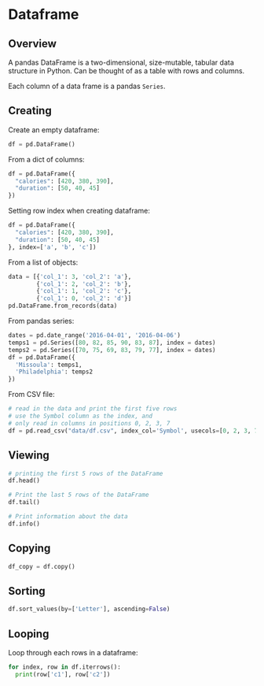 # Dataframe

## Overview

A pandas DataFrame is a two-dimensional, size-mutable, tabular data structure in Python. Can be thought of as a table with rows and columns.

Each column of a data frame is a pandas `Series`.


## Creating

Create an empty dataframe:
```py
df = pd.DataFrame()
```

From a dict of columns:
```py
df = pd.DataFrame({
  "calories": [420, 380, 390],
  "duration": [50, 40, 45]
})
```

Setting row index when creating dataframe:
```py
df = pd.DataFrame({
  "calories": [420, 380, 390],
  "duration": [50, 40, 45]
}, index=['a', 'b', 'c'])
```

From a list of objects:
```py
data = [{'col_1': 3, 'col_2': 'a'},
        {'col_1': 2, 'col_2': 'b'},
        {'col_1': 1, 'col_2': 'c'},
        {'col_1': 0, 'col_2': 'd'}]
pd.DataFrame.from_records(data)
```

From pandas series:
```py
dates = pd.date_range('2016-04-01', '2016-04-06')
temps1 = pd.Series([80, 82, 85, 90, 83, 87], index = dates)
temps2 = pd.Series([70, 75, 69, 83, 79, 77], index = dates)
df = pd.DataFrame({
  'Missoula': temps1, 
  'Philadelphia': temps2
})
```

From CSV file:
```py
# read in the data and print the first five rows
# use the Symbol column as the index, and 
# only read in columns in positions 0, 2, 3, 7
df = pd.read_csv("data/df.csv", index_col='Symbol', usecols=[0, 2, 3, 7])
```


## Viewing

```py
# printing the first 5 rows of the DataFrame
df.head()

# Print the last 5 rows of the DataFrame
df.tail()

# Print information about the data
df.info()
```


## Copying

```py
df_copy = df.copy()
```

## Sorting

```py
df.sort_values(by=['Letter'], ascending=False)
```


## Looping

Loop through each rows in a dataframe:

```py
for index, row in df.iterrows():
  print(row['c1'], row['c2'])
```
